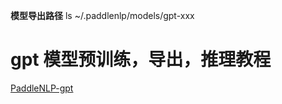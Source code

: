 **模型导出路径**
ls ~/.paddlenlp/models/gpt-xxx

# gpt 模型预训练，导出，推理教程
[PaddleNLP-gpt](https://github.com/PaddlePaddle/PaddleNLP/tree/develop/model_zoo/gpt)

